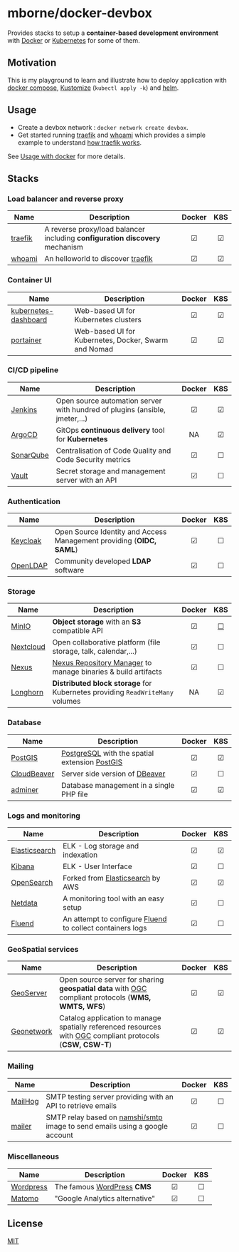 # mborne/docker-devbox

Provides stacks to setup a **container-based development environment** with [Docker](docs/docker.md) or [Kubernetes](docs/kubernetes.md) for some of them.

## Motivation

This is my playground to learn and illustrate how to deploy application with [docker compose](https://docs.docker.com/compose/), [Kustomize](https://kustomize.io/) (`kubectl apply -k`) and [helm](https://helm.sh/).

## Usage

* Create a devbox network : `docker network create devbox`.
* Get started running [traefik](traefik/README.md) and [whoami](whoami/README.md) which provides a simple example to understand [how traefik works](https://doc.traefik.io/traefik/).

See [Usage with docker](docs/docker.md) for more details.

## Stacks

### Load balancer and reverse proxy

| Name                         | Description                                                                   | Docker  |   K8S   |
| ---------------------------- | ----------------------------------------------------------------------------- | :-----: | :-----: |
| [traefik](traefik/README.md) | A reverse proxy/load balancer including **configuration discovery** mechanism | &#9745; | &#9745; |
| [whoami](whoami/README.md)   | An helloworld to discover [traefik](traefik/README.md)                        | &#9745; | &#9745; |

### Container UI

| Name                                                   | Description                                          | Docker  |   K8S   |
| ------------------------------------------------------ | ---------------------------------------------------- | :-----: | :-----: |
| [kubernetes-dashboard](kubernetes-dashboard/README.md) | Web-based UI for Kubernetes clusters                 | &#9745; | &#9745; |
| [portainer](portainer/README.md)                       | Web-based UI for Kubernetes, Docker, Swarm and Nomad | &#9745; | &#9745; |

### CI/CD pipeline

| Name                             | Description                                                                 | Docker  |   K8S   |
| -------------------------------- | --------------------------------------------------------------------------- | :-----: | :-----: |
| [Jenkins](jenkins/README.md)     | Open source automation server with hundred of plugins (ansible, jmeter,...) | &#9745; | &#9745; |
| [ArgoCD](argocd/README.md)       | GitOps **continuous delivery** tool for **Kubernetes**                      |   NA    | &#9745; |
| [SonarQube](sonarqube/README.md) | Centralisation of Code Quality and Code Security metrics                    | &#9745; | &#9744; |
| [Vault](vault/README.md)         | Secret storage and management server with an API                            | &#9745; | &#9744; |

### Authentication

| Name                           | Description                                                           | Docker  |   K8S   |
| ------------------------------ | --------------------------------------------------------------------- | :-----: | :-----: |
| [Keycloak](keycloak/README.md) | Open Source Identity and Access Management providing (**OIDC, SAML**) | &#9745; | &#9744; |
| [OpenLDAP](openldap/README.md) | Community developed **LDAP** software                                 | &#9745; | &#9744; |

### Storage

| Name                             | Description                                                                                             | Docker  |                             K8S                              |
| -------------------------------- | ------------------------------------------------------------------------------------------------------- | :-----: | :----------------------------------------------------------: |
| [MinIO](minio/README.md)         | **Object storage** with an **S3** compatible API                                                        | &#9745; | [&#9744;](https://github.com/mborne/docker-devbox/issues/25) |
| [Nextcloud](nextcloud/README.md) | Open collaborative platform (file storage, talk, calendar,...)                                          | &#9745; |                           &#9744;                            |
| [Nexus](nexus/README.md)         | [Nexus Repository Manager](https://help.sonatype.com/repomanager3) to manage binaries & build artifacts | &#9745; |                           &#9744;                            |
| [Longhorn](longhorn/README.md)   | **Distributed block storage** for Kubernetes providing `ReadWriteMany` volumes                          |   NA    |                           &#9745;                            |

### Database

| Name                                 | Description                                                                                          | Docker  |   K8S   |
| ------------------------------------ | ---------------------------------------------------------------------------------------------------- | :-----: | :-----: |
| [PostGIS](postgis/README.md)         | [PostgreSQL](https://www.postgresql.org/) with the spatial extension [PostGIS](https://postgis.net/) | &#9745; | &#9745; |
| [CloudBeaver](cloudbeaver/README.md) | Server side version of [DBeaver](https://dbeaver.io/)                                                | &#9745; | &#9744; |
| [adminer](adminer/README.md)         | Database management in a single PHP file                                                             | &#9745; | &#9745; |

### Logs and monitoring

| Name                                     | Description                                                                           | Docker  |   K8S   |
| ---------------------------------------- | ------------------------------------------------------------------------------------- | :-----: | :-----: |
| [Elasticsearch](elasticsearch/README.md) | ELK - Log storage and indexation                                                      | &#9745; | &#9745; |
| [Kibana](kibana/README.md)               | ELK - User Interface                                                                  | &#9745; | &#9744; |
| [OpenSearch](opensearch/README.md)       | Forked from [Elasticsearch](https://www.elastic.co/fr/elasticsearch/) by AWS          | &#9745; | &#9745; |
| [Netdata](netdata/README.md)             | A monitoring tool with an easy setup                                                  | &#9745; | &#9744; |
| [Fluend](fluentd/README.md)              | An attempt to configure [Fluend](https://www.fluentd.org/) to collect containers logs | &#9745; | &#9744; |

### GeoSpatial services

| Name                               | Description                                                                                                                        | Docker  |   K8S   |
| ---------------------------------- | ---------------------------------------------------------------------------------------------------------------------------------- | :-----: | :-----: |
| [GeoServer](geoserver/README.md)   | Open source server for sharing **geospatial data** with [OGC](https://www.ogc.org/) compliant protocols (**WMS, WMTS, WFS**)       | &#9745; | &#9745; |
| [Geonetwork](geonetwork/README.md) | Catalog application to manage spatially referenced resources with [OGC](https://www.ogc.org/) compliant protocols (**CSW, CSW-T**) | &#9745; | &#9745; |

### Mailing

| Name                         | Description                                                                                                         | Docker  |   K8S   |
| ---------------------------- | ------------------------------------------------------------------------------------------------------------------- | :-----: | :-----: |
| [MailHog](mailhog/README.md) | SMTP testing server providing with an API to retrieve emails                                                        | &#9745; | &#9744; |
| [mailer](mailer/README.md)   | SMTP relay based on [namshi/smtp](https://hub.docker.com/r/namshi/smtp) image to send emails using a google account | &#9745; | &#9744; |

### Miscellaneous

| Name                             | Description                                            | Docker  |   K8S   |
| -------------------------------- | ------------------------------------------------------ | :-----: | :-----: |
| [Wordpress](wordpress/README.md) | The famous [WordPress](https://wordpress.com/) **CMS** | &#9745; | &#9744; |
| [Matomo](matomo/README.md)       | "Google Analytics alternative"                         | &#9745; | &#9744; |

## License

[MIT](LICENSE)
